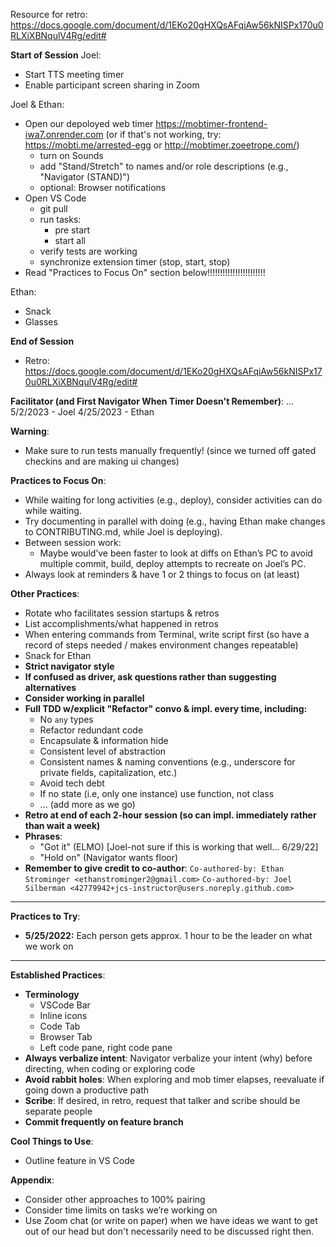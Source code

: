 Resource for retro: https://docs.google.com/document/d/1EKo20gHXQsAFqiAw56kNISPx170u0RLXiXBNqulV4Rg/edit#

**Start of Session**
Joel:

- Start TTS meeting timer
- Enable participant screen sharing in Zoom

Joel & Ethan:

- Open our depoloyed web timer https://mobtimer-frontend-iwa7.onrender.com (or if that's not working, try: https://mobti.me/arrested-egg or http://mobtimer.zoeetrope.com/)
  - turn on Sounds
  - add "Stand/Stretch" to names and/or role descriptions (e.g., "Navigator (STAND)")
  - optional: Browser notifications
- Open VS Code
  - git pull
  - run tasks:
    - pre start 
    - start all
  - verify tests are working
  - synchronize extension timer (stop, start, stop)
- Read "Practices to Focus On" section below!!!!!!!!!!!!!!!!!!!!!!!

Ethan:

- Snack
- Glasses

**End of Session**

- Retro: https://docs.google.com/document/d/1EKo20gHXQsAFqiAw56kNISPx170u0RLXiXBNqulV4Rg/edit#

**Facilitator (and First Navigator When Timer Doesn't Remember)**:
...
5/2/2023 - Joel
4/25/2023 - Ethan

**Warning**:

- Make sure to run tests manually frequently! (since we turned off gated checkins and are making ui changes)

**Practices to Focus On**:

- While waiting for long activities (e.g., deploy), consider activities can do while waiting.
- Try documenting in parallel with doing (e.g., having Ethan make changes to CONTRIBUTING.md, while Joel is deploying).
- Between session work:
  - Maybe would’ve been faster to look at diffs on Ethan’s PC to avoid multiple commit, build, deploy attempts to recreate on Joel’s PC.
- Always look at reminders & have 1 or 2 things to focus on (at least)

**Other Practices**:

- Rotate who facilitates session startups & retros
- List accomplishments/what happened in retros
- When entering commands from Terminal, write script first (so have a record of steps needed / makes environment changes repeatable)
- Snack for Ethan
- **Strict navigator style**
- **If confused as driver, ask questions rather than suggesting alternatives**
- **Consider working in parallel**
- **Full TDD w/explicit "Refactor" convo & impl. every time, including:**
  - No `any` types
  - Refactor redundant code
  - Encapsulate & information hide
  - Consistent level of abstraction
  - Consistent names & naming conventions (e.g., underscore for private fields, capitalization, etc.)
  - Avoid tech debt
  - If no state (i.e, only one instance) use function, not class
  - ... (add more as we go)
- **Retro at end of each 2-hour session (so can impl. immediately rather than wait a week)**
- **Phrases**:
  - "Got it" (ELMO) [Joel-not sure if this is working that well... 6/29/22]
  - "Hold on" (Navigator wants floor)
- **Remember to give credit to co-author**:
  `Co-authored-by: Ethan Strominger <ethanstrominger2@gmail.com>`
  `Co-authored-by: Joel Silberman <42779942+jcs-instructor@users.noreply.github.com>`

---

**Practices to Try**:

- **5/25/2022:** Each person gets approx. 1 hour to be the leader on what we work on

---

**Established Practices**:

- **Terminology**
  - VSCode Bar
  - Inline icons
  - Code Tab
  - Browser Tab
  - Left code pane, right code pane
- **Always verbalize intent**: Navigator verbalize your intent (why) before directing, when coding or exploring code
- **Avoid rabbit holes**: When exploring and mob timer elapses, reevaluate if going down a productive path
- **Scribe**: If desired, in retro, request that talker and scribe should be separate people
- **Commit frequently on feature branch**

**Cool Things to Use**:

- Outline feature in VS Code

**Appendix**:

- Consider other approaches to 100% pairing
- Consider time limits on tasks we’re working on
- Use Zoom chat (or write on paper) when we have ideas we want to get out of our head but don't necessarily need to be discussed right then.
